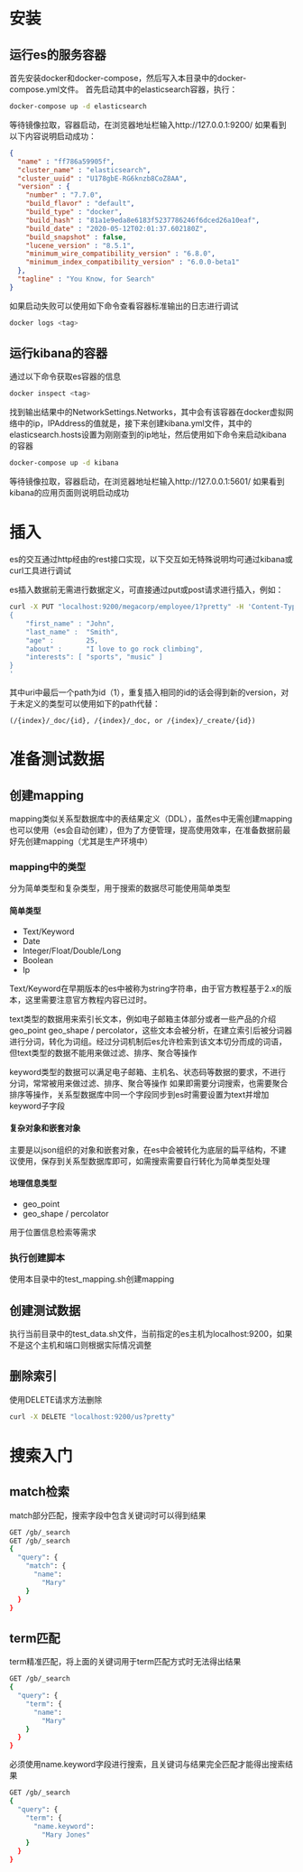# 安装
## 运行es的服务容器
首先安装docker和docker-compose，然后写入本目录中的docker-compose.yml文件。
首先启动其中的elasticsearch容器，执行：
``` bash
docker-compose up -d elasticsearch
```
等待镜像拉取，容器启动，在浏览器地址栏输入http://127.0.0.1:9200/ 如果看到以下内容说明启动成功：
``` json
{
  "name" : "ff786a59905f",
  "cluster_name" : "elasticsearch",
  "cluster_uuid" : "U178gbE-RG6knzb8CoZ8AA",
  "version" : {
    "number" : "7.7.0",
    "build_flavor" : "default",
    "build_type" : "docker",
    "build_hash" : "81a1e9eda8e6183f5237786246f6dced26a10eaf",
    "build_date" : "2020-05-12T02:01:37.602180Z",
    "build_snapshot" : false,
    "lucene_version" : "8.5.1",
    "minimum_wire_compatibility_version" : "6.8.0",
    "minimum_index_compatibility_version" : "6.0.0-beta1"
  },
  "tagline" : "You Know, for Search"
}
```
如果启动失败可以使用如下命令查看容器标准输出的日志进行调试
``` bash
docker logs <tag>
```

## 运行kibana的容器
通过以下命令获取es容器的信息
```bash
docker inspect <tag>
```
找到输出结果中的NetworkSettings.Networks，其中会有该容器在docker虚拟网络中的ip，IPAddress的值就是，接下来创建kibana.yml文件，其中的elasticsearch.hosts设置为刚刚查到的ip地址，然后使用如下命令来启动kibana的容器
``` bash
docker-compose up -d kibana
```
等待镜像拉取，容器启动，在浏览器地址栏输入http://127.0.0.1:5601/ 如果看到kibana的应用页面则说明启动成功

# 插入
es的交互通过http经由的rest接口实现，以下交互如无特殊说明均可通过kibana或curl工具进行调试

es插入数据前无需进行数据定义，可直接通过put或post请求进行插入，例如：
``` bash
curl -X PUT "localhost:9200/megacorp/employee/1?pretty" -H 'Content-Type: application/json' -d'
{
    "first_name" : "John",
    "last_name" :  "Smith",
    "age" :        25,
    "about" :      "I love to go rock climbing",
    "interests": [ "sports", "music" ]
}
'
```
其中uri中最后一个path为id（1），重复插入相同的id的话会得到新的version，对于未定义的类型可以使用如下的path代替：
```
(/{index}/_doc/{id}, /{index}/_doc, or /{index}/_create/{id})
```

# 准备测试数据
## 创建mapping

mapping类似关系型数据库中的表结果定义（DDL），虽然es中无需创建mapping也可以使用（es会自动创建），但为了方便管理，提高使用效率，在准备数据前最好先创建mapping（尤其是生产环境中）
### mapping中的类型
分为简单类型和复杂类型，用于搜索的数据尽可能使用简单类型
#### 简单类型
+ Text/Keyword
+ Date
+ Integer/Float/Double/Long
+ Boolean
+ Ip

Text/Keyword在早期版本的es中被称为string字符串，由于官方教程基于2.x的版本，这里需要注意官方教程内容已过时。

text类型的数据用来索引长文本，例如电子邮箱主体部分或者一些产品的介绍geo_point
geo_shape / percolator，这些文本会被分析，在建立索引后被分词器进行分词，转化为词组。经过分词机制后es允许检索到该文本切分而成的词语，但text类型的数据不能用来做过滤、排序、聚合等操作

keyword类型的数据可以满足电子邮箱、主机名、状态码等数据的要求，不进行分词，常常被用来做过滤、排序、聚合等操作
如果即需要分词搜索，也需要聚合排序等操作，关系型数据库中同一个字段同步到es时需要设置为text并增加keyword子字段

#### 复杂对象和嵌套对象
主要是以json组织的对象和嵌套对象，在es中会被转化为底层的扁平结构，不建议使用，保存到关系型数据库即可，如需搜索需要自行转化为简单类型处理

#### 地理信息类型
+ geo_point
+ geo_shape / percolator

用于位置信息检索等需求

### 执行创建脚本
使用本目录中的test_mapping.sh创建mapping

## 创建测试数据
执行当前目录中的test_data.sh文件，当前指定的es主机为localhost:9200，如果不是这个主机和端口则根据实际情况调整

## 删除索引
使用DELETE请求方法删除
``` bash
curl -X DELETE "localhost:9200/us?pretty"
```

# 搜索入门
## match检索
match部分匹配，搜索字段中包含关键词时可以得到结果
``` bash
GET /gb/_search
GET /gb/_search
{
  "query": {
    "match": {
      "name": 
        "Mary"
    }
  }
}
```
## term匹配
term精准匹配，将上面的关键词用于term匹配方式时无法得出结果
``` bash
GET /gb/_search
{
  "query": {
    "term": {
      "name": 
        "Mary"
    }
  }
}
```

必须使用name.keyword字段进行搜索，且关键词与结果完全匹配才能得出搜索结果
``` bash
GET /gb/_search
{
  "query": {
    "term": {
      "name.keyword": 
        "Mary Jones"
    }
  }
}
```


